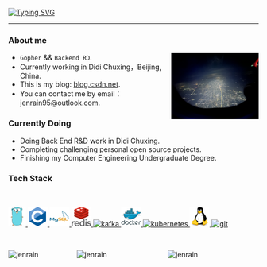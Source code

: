 <a href="https://git.io/typing-svg"><img src="https://readme-typing-svg.demolab.com?font=Fira+Code&pause=1000&width=435&lines=I'm+Jiang+Rui+%F0%9F%91%8B" alt="Typing SVG" /></a>
<hr>

### About me

<img align="right" alt="img" src="https://github.com/jenrain/PictureBed/blob/master/p1/WechatIMG83.jpg?raw=true" width="35%" height="auto" />


- `Gopher` && `Backend RD`.
- Currently working in Didi Chuxing，Beijing, China.
- This is my blog: [blog.csdn.net](https://blog.csdn.net/qq_49723651?spm=1000.2115.3001.5343).
- You can contact me by email：[jenrain95@outlook.com](mailto:jenrain95@outlook.com).

### Currently Doing
- Doing Back End R&D work in Didi Chuxing.
- Completing challenging personal open source projects.
- Finishing my Computer Engineering Undergraduate Degree.  


### Tech Stack

<br>
<p align="left"> 
    <a href="https://golang.org" target="_blank" rel="noreferrer"> 
        <img
            src="https://raw.githubusercontent.com/devicons/devicon/master/icons/go/go-original.svg" alt="go" width="35"
            height="40" /> 
    </a> 
    <a href="https://www.cprogramming.com/" target="_blank" rel="noreferrer"> 
        <img
            src="https://raw.githubusercontent.com/devicons/devicon/master/icons/c/c-original.svg" alt="c" width="40"
            height="40" /> 
    </a> 
    <a href="https://www.mysql.com/" target="_blank" rel="noreferrer"> 
        <img src="https://raw.githubusercontent.com/devicons/devicon/master/icons/mysql/mysql-original-wordmark.svg"
            alt="mysql" width="40" height="40" /> 
    </a> 
    <a href="https://redis.io" target="_blank" rel="noreferrer"> 
        <img
            src="https://raw.githubusercontent.com/devicons/devicon/master/icons/redis/redis-original-wordmark.svg"
            alt="redis" width="40" height="40" /> 
    </a> 
    <a href="https://kafka.apache.org/" target="_blank" rel="noreferrer"> 
        <img src="https://www.vectorlogo.zone/logos/apache_kafka/apache_kafka-icon.svg" alt="kafka" width="40"
            height="40" /> 
    </a> 
    <a href="https://www.docker.com/" target="_blank" rel="noreferrer"> 
        <img
            src="https://raw.githubusercontent.com/devicons/devicon/master/icons/docker/docker-original-wordmark.svg"
            alt="docker" width="40" height="40" /> 
    </a> 
    <a href="https://kubernetes.io" target="_blank" rel="noreferrer"> 
        <img src="https://www.vectorlogo.zone/logos/kubernetes/kubernetes-icon.svg" alt="kubernetes" width="40"
            height="40" /> 
    </a> 
    <a href="https://www.linux.org/" target="_blank" rel="noreferrer"> 
        <img src="https://raw.githubusercontent.com/devicons/devicon/master/icons/linux/linux-original.svg" alt="linux"
            width="40" height="40" /> 
    </a> 
    <a href="https://git-scm.com/" target="_blank" rel="noreferrer"> 
        <img
            src="https://www.vectorlogo.zone/logos/git-scm/git-scm-icon.svg" alt="git" width="40" height="40" /> 
    </a> 
</p>

<br>

<p style="display: flex; align-items: flex-start;">
    <img src="https://github-readme-stats.vercel.app/api/top-langs?username=jenrain&show_icons=false&locale=en&layout=compact"
        alt="jenrain" width="25%" height="auto" /> &nbsp;&nbsp;&nbsp;
    <img  src="https://github-readme-stats.vercel.app/api?username=jenrain&show_icons=true&locale=en"
        alt="jenrain" width="34%" height="auto"/>&nbsp;&nbsp;&nbsp;
    <img  src="https://github-readme-streak-stats.herokuapp.com/?user=jenrain&" alt="jenrain" width="36%" height="auto"/>
</p>
